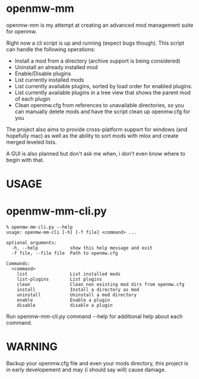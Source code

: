 # openmw-mm
openmw-mm is my attempt at creating an advanced mod management suite for openmw.

Right now a cli script is up and running (expect bugs though).
This script can handle the following operations:
  - Install a mod from a directory (archive support is being considered)
  - Uninstall an already installed mod
  - Enable/Disable plugins
  - List currently installed mods
  - List currently available plugins, sorted by load order for enabled plugins.
  - List currently available plugins in a tree view that shows the parent mod of each plugin
  - Clean openmw.cfg from references to unavailable directories, so you can manually delete mods and have the script clean up openmw.cfg for you

The project also aims to provide cross-platform support for windows (and hopefully mac) as well as the ability to sort mods with mlox and create merged leveled lists.

A GUI is also planned but don't ask me when, i don't even know where to begin with that.
# USAGE

openmw-mm-cli.py
================
```
% openmw-mm-cli.py --help
usage: openmw-mm-cli [-h] [-f file] <command> ...

optional arguments:
  -h, --help            show this help message and exit
  -f file, --file file  Path to openmw.cfg

Commands:
  <command>
    list                List installed mods
    list-plugins        List plugins
    clean               Clean non existing mod dirs from openmw.cfg
    install             Install a directory as mod
    uninstall           Uninstall a mod directory
    enable              Enable a plugin
    disable             disable a plugin
```
Run openmw-mm-cli.py command --help for additional help about each command.

# WARNING
Backup your openmw.cfg file and even your mods directory, this project is in early developement and may (i should say will) cause damage.
